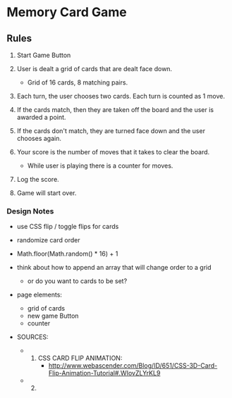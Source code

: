 
# Memory Card Game

## Rules

1. Start Game Button

2. User is dealt a grid of cards that are dealt face down.  
    - Grid of 16 cards, 8 matching pairs.

3. Each turn, the user chooses two cards. Each turn is counted as 1 move.

4. If the cards match, then they are taken off the board and the user is awarded a point.

5. If the cards don't match, they are turned face down and the user chooses again.

6. Your score is the number of moves that it takes to clear the board.
    - While user is playing there is a counter for moves.

7. Log the score.

8. Game will start over.

### Design Notes

* use CSS flip / toggle flips for cards

* randomize card order
* Math.floor(Math.random() * 16) + 1

* think about how to append an array that will change order to a grid
    - or do you want to cards to be set?

* page elements:
    - grid of cards
    - new game Button
    - counter

* SOURCES:
  - 1. CSS CARD FLIP ANIMATION:
        * http://www.webascender.com/Blog/ID/651/CSS-3D-Card-Flip-Animation-Tutorial#.WIovZLYrKL9
  - 2. 
